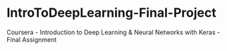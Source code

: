 # IntroToDeepLearning-Final-Project
Coursera - Introduction to Deep Learning &amp; Neural Networks with Keras - Final Assignment
